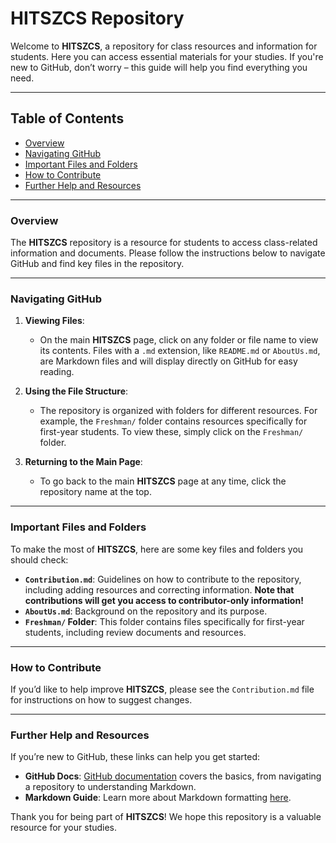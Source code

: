 # HITSZCS Repository

Welcome to **HITSZCS**, a repository for class resources and information for students. Here you can access essential materials for your studies. If you're new to GitHub, don’t worry – this guide will help you find everything you need.

---

## Table of Contents
- [Overview](#overview)
- [Navigating GitHub](#navigating-github)
- [Important Files and Folders](#important-files-and-folders)
- [How to Contribute](#how-to-contribute)
- [Further Help and Resources](#further-help-and-resources)

---

### Overview

The **HITSZCS** repository is a resource for students to access class-related information and documents. Please follow the instructions below to navigate GitHub and find key files in the repository.

---

### Navigating GitHub

1. **Viewing Files**: 
   - On the main **HITSZCS** page, click on any folder or file name to view its contents. Files with a `.md` extension, like `README.md` or `AboutUs.md`, are Markdown files and will display directly on GitHub for easy reading.

2. **Using the File Structure**:
   - The repository is organized with folders for different resources. For example, the `Freshman/` folder contains resources specifically for first-year students. To view these, simply click on the `Freshman/` folder.

3. **Returning to the Main Page**:
   - To go back to the main **HITSZCS** page at any time, click the repository name at the top.

---

### Important Files and Folders

To make the most of **HITSZCS**, here are some key files and folders you should check:

- **`Contribution.md`**: Guidelines on how to contribute to the repository, including adding resources and correcting information. **Note that contributions will get you access to contributor-only information!**
- **`AboutUs.md`**: Background on the repository and its purpose.
- **`Freshman/` Folder**: This folder contains files specifically for first-year students, including review documents and resources.

---

### How to Contribute

If you’d like to help improve **HITSZCS**, please see the `Contribution.md` file for instructions on how to suggest changes.

---

### Further Help and Resources

If you’re new to GitHub, these links can help you get started:

- **GitHub Docs**: [GitHub documentation](https://docs.github.com/) covers the basics, from navigating a repository to understanding Markdown.
- **Markdown Guide**: Learn more about Markdown formatting [here](https://www.markdownguide.org/).
  
Thank you for being part of **HITSZCS**! We hope this repository is a valuable resource for your studies.
